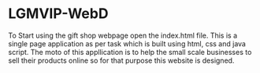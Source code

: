 # LGMVIP-WebD
To Start using the gift shop webpage open the index.html file.
This is a single page application as per task which is built using html, css and java script. The moto of this appllication is to help
the small scale businesses to sell their products online so for that purpose this website is designed.
